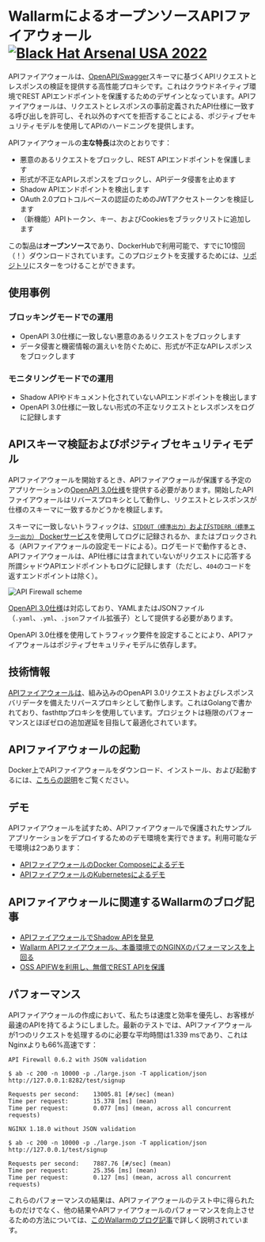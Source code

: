 # WallarmによるオープンソースAPIファイアウォール [![Black Hat Arsenal USA 2022](https://github.com/wallarm/api-firewall/blob/main/images/BHA2022.svg?raw=true)](https://www.blackhat.com/us-22/arsenal/schedule/index.html#open-source-api-firewall-new-features--functionalities-28038)

APIファイアウォールは、[OpenAPI/Swagger](https://www.wallarm.com/what/what-is-openapi)スキーマに基づくAPIリクエストとレスポンスの検証を提供する高性能プロキシです。これはクラウドネイティブ環境でREST APIエンドポイントを保護するためのデザインとなっています。APIファイアウォールは、リクエストとレスポンスの事前定義されたAPI仕様に一致する呼び出しを許可し、それ以外のすべてを拒否することによる、ポジティブセキュリティモデルを使用してAPIのハードニングを提供します。

APIファイアウォールの**主な特長**は次のとおりです：

* 悪意のあるリクエストをブロックし、REST APIエンドポイントを保護します
* 形式が不正なAPIレスポンスをブロックし、APIデータ侵害を止めます
* Shadow APIエンドポイントを検出します
* OAuth 2.0プロトコルベースの認証のためのJWTアクセストークンを検証します
* （新機能）APIトークン、キー、およびCookiesをブラックリストに追加します

この製品は**オープンソース**であり、DockerHubで利用可能で、すでに10憶回（！）ダウンロードされています。このプロジェクトを支援するためには、[リポジトリ](https://hub.docker.com/r/wallarm/api-firewall)にスターをつけることができます。

## 使用事例

### ブロッキングモードでの運用
* OpenAPI 3.0仕様に一致しない悪意のあるリクエストをブロックします
* データ侵害と機密情報の漏えいを防ぐために、形式が不正なAPIレスポンスをブロックします

### モニタリングモードでの運用
* Shadow APIやドキュメント化されていないAPIエンドポイントを検出します
* OpenAPI 3.0仕様に一致しない形式の不正なリクエストとレスポンスをログに記録します

## APIスキーマ検証およびポジティブセキュリティモデル

APIファイアウォールを開始するとき、APIファイアウォールが保護する予定のアプリケーションの[OpenAPI 3.0仕様](https://swagger.io/specification/)を提供する必要があります。開始したAPIファイアウォールはリバースプロキシとして動作し、リクエストとレスポンスが仕様のスキーマに一致するかどうかを検証します。

スキーマに一致しないトラフィックは、[`STDOUT（標準出力）`および`STDERR（標準エラー出力）` Dockerサービス](https://docs.docker.com/config/containers/logging/)を使用してログに記録されるか、またはブロックされる（APIファイアウォールの設定モードによる）。ログモードで動作するとき、APIファイアウォールは、API仕様には含まれていないがリクエストに応答する所謂シャドウAPIエンドポイントもログに記録します（ただし、`404`のコードを返すエンドポイントは除く）。

![API Firewall scheme](https://github.com/wallarm/api-firewall/blob/main/images/Firewall%20opensource%20-%20vertical.gif?raw=true)

[OpenAPI 3.0仕様](https://swagger.io/specification/)は対応しており、YAMLまたはJSONファイル（`.yaml`、`.yml`、`.json`ファイル拡張子）として提供する必要があります。

OpenAPI 3.0仕様を使用してトラフィック要件を設定することにより、APIファイアウォールはポジティブセキュリティモデルに依存します。

## 技術情報

[APIファイアウォールは](https://www.wallarm.com/what/the-concept-of-a-firewall)、組み込みのOpenAPI 3.0リクエストおよびレスポンスバリデータを備えたリバースプロキシとして動作します。これはGolangで書かれており、fasthttpプロキシを使用しています。プロジェクトは極限のパフォーマンスとほぼゼロの追加遅延を目指して最適化されています。

## APIファイアウォールの起動

Docker上でAPIファイアウォールをダウンロード、インストール、および起動するには、[こちらの説明](https://docs.wallarm.com/api-firewall/installation-guides/docker-container/)をご覧ください。

## デモ

APIファイアウォールを試すため、APIファイアウォールで保護されたサンプルアプリケーションをデプロイするためのデモ環境を実行できます。利用可能なデモ環境は2つあります：

* [APIファイアウォールのDocker Composeによるデモ](https://github.com/wallarm/api-firewall/tree/main/demo/docker-compose)
* [APIファイアウォールのKubernetesによるデモ](https://github.com/wallarm/api-firewall/tree/main/demo/kubernetes)

## APIファイアウォールに関連するWallarmのブログ記事

* [APIファイアウォールでShadow APIを発見](https://lab.wallarm.com/discovering-shadow-apis-with-a-api-firewall/)
* [Wallarm APIファイアウォール、本番環境でのNGINXのパフォーマンスを上回る](https://lab.wallarm.com/wallarm-api-firewall-outperforms-nginx-in-a-production-environment/)
* [OSS APIFWを利用し、無償でREST APIを保護](https://lab.wallarm.com/securing-rest-with-free-api-firewall-how-to-guide/)

## パフォーマンス

APIファイアウォールの作成において、私たちは速度と効率を優先し、お客様が最速のAPIを持てるようにしました。最新のテストでは、APIファイアウォールが1つのリクエストを処理するのに必要な平均時間は1.339 msであり、これはNginxよりも66%高速です：

```
API Firewall 0.6.2 with JSON validation

$ ab -c 200 -n 10000 -p ./large.json -T application/json http://127.0.0.1:8282/test/signup

Requests per second:    13005.81 [#/sec] (mean)
Time per request:       15.378 [ms] (mean)
Time per request:       0.077 [ms] (mean, across all concurrent requests)

NGINX 1.18.0 without JSON validation

$ ab -c 200 -n 10000 -p ./large.json -T application/json http://127.0.0.1/test/signup

Requests per second:    7887.76 [#/sec] (mean)
Time per request:       25.356 [ms] (mean)
Time per request:       0.127 [ms] (mean, across all concurrent requests)
```

これらのパフォーマンスの結果は、APIファイアウォールのテスト中に得られたものだけでなく、他の結果やAPIファイアウォールのパフォーマンスを向上させるための方法については、[このWallarmのブログ記事](https://lab.wallarm.com/wallarm-api-firewall-outperforms-nginx-in-a-production-environment/)で詳しく説明されています。